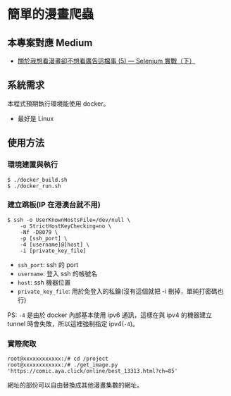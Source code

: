 # 簡單的漫畫爬蟲

## 本專案對應 Medium

-   [關於我想看漫畫卻不想看廣告這檔事 (5) — Selenium 實戰（下）](https://seaweed-programmer.medium.com/%E9%97%9C%E6%96%BC%E6%88%91%E6%83%B3%E7%9C%8B%E6%BC%AB%E7%95%AB%E5%8D%BB%E4%B8%8D%E6%83%B3%E7%9C%8B%E5%BB%A3%E5%91%8A%E9%80%99%E6%AA%94%E4%BA%8B-4-selenium%E5%AF%A6%E6%88%B0-%E4%B8%8B-eed72efa4de0)

## 系統需求

本程式預期執行環境能使用 docker。

-   最好是 Linux

## 使用方法

### 環境建置與執行

```shell=
$ ./docker_build.sh
$ ./docker_run.sh
```

### 建立跳板(IP 在港澳台就不用)

```shell=
$ ssh -o UserKnownHostsFile=/dev/null \
    -o StrictHostKeyChecking=no \
    -Nf -D8079 \
    -p [ssh_port] \
    -4 [username]@[host] \
    -i [private_key_file]
```

-   `ssh_port`: ssh 的 port
-   `username`: 登入 ssh 的帳號名
-   `host`: ssh 機器位置
-   `private_key_file`: 用於免登入的私鑰(沒有這個就把 -i 刪掉，單純打密碼也行)

PS: `-4` 是由於 docker 內部基本使用 ipv6 通訊，這樣在與 ipv4 的機器建立 tunnel 時會失敗，所以這裡強制指定 ipv4(`-4`)。

### 實際爬取

```shell=
root@xxxxxxxxxxxx:/# cd /project
root@xxxxxxxxxxxx:/# ./get_image.py 'https://comic.aya.click/online/best_13313.html?ch=85'
```

網址的部份可以自由替換成其他漫畫集數的網址。
